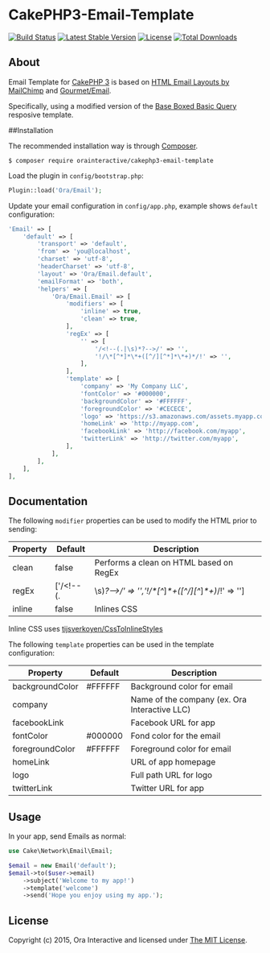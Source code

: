 # CakePHP3-Email-Template

[![Build Status](https://travis-ci.org/OraInteractive/CakePHP3-Email-Template.svg?branch=develop)](https://travis-ci.org/OraInteractive/CakePHP3-Email-Template)
[![Latest Stable Version](https://poser.pugx.org/orainteractive/cakephp3-email-template/v/stable)](https://packagist.org/packages/orainteractive/cakephp3-email-template)
[![License](https://poser.pugx.org/orainteractive/cakephp3-email-template/license)](https://packagist.org/packages/orainteractive/cakephp3-email-template)
[![Total Downloads](https://poser.pugx.org/orainteractive/cakephp3-email-template/downloads)](https://packagist.org/packages/orainteractive/cakephp3-email-template)

## About

Email Template for [CakePHP 3] is based on [HTML Email Layouts by MailChimp][MC Blueprints] and [Gourmet/Email][Gourmet/Email].

Specifically, using a modified version of the [Base Boxed Basic Query][template] resposive template.

##Installation

The recommended installation way is through [Composer].

```
$ composer require orainteractive/cakephp3-email-template
```

Load the plugin in `config/bootstrap.php`:

```php
Plugin::load('Ora/Email');
```

Update your email configuration in `config/app.php`, example shows `default` configuration:

```php
'Email' => [
	'default' => [
		'transport' => 'default',
		'from' => 'you@localhost',
        'charset' => 'utf-8',
        'headerCharset' => 'utf-8',
        'layout' => 'Ora/Email.default',
        'emailFormat' => 'both',
        'helpers' => [
            'Ora/Email.Email' => [
                'modifiers' => [
                    'inline' => true,
                    'clean' => true,
                ],
                'regEx' => [
                    '' => [
                        '/<!--(.|\s)*?-->/' => '',
                        '!/\*[^*]*\*+([^/][^*]*\*+)*/!' => '',
                    ],
                ],
                'template' => [
                    'company' => 'My Company LLC',
                    'fontColor' => '#000000',
                    'backgroundColor' => '#FFFFFF',
                    'foregroundColor' => '#CECECE',
                    'logo' => 'https://s3.amazonaws.com/assets.myapp.com/email/logo.png',
                    'homeLink' => 'http://myapp.com',
                    'facebookLink' => 'http://facebook.com/myapp',
                    'twitterLink' => 'http://twitter.com/myapp',
                ],
            ],
        ],
	],
],
```

## Documentation

The following ``modifier`` properties can be used to modify the HTML prior to sending:

| Property   | Default                                                           | Description                             |
| ---------- | ----------------------------------------------------------------- | --------------------------------------- |
| clean      | false                                                             | Performs a clean on HTML based on RegEx |
| regEx      | ['/<!--(.|\s)*?-->/' => '','!/\*[^*]*\*+([^/][^*]*\*+)*/!' => ''] | RegEx(s) for used for clean             |
| inline     | false                                                             | Inlines CSS                             |

Inline CSS uses [tijsverkoyen/CssToInlineStyles]

The following ``template`` properties can be used in the template configuration:

| Property        | Default | Description                                   |
| --------------- | ------- | --------------------------------------------- |
| backgroundColor | #FFFFFF | Background color for email                    |
| company         |         | Name of the company (ex. Ora Interactive LLC) |
| facebookLink    |         | Facebook URL for app                          |
| fontColor       | #000000 | Fond color for the email                      |
| foregroundColor | #FFFFFF | Foreground color for email                    |
| homeLink        |         | URL of app homepage                           |
| logo            |         | Full path URL for logo                        |
| twitterLink     |         | Twitter URL for app                           |

## Usage

In your app, send Emails as normal:

```php
use Cake\Network\Email\Email;

$email = new Email('default');
$email->to($user->email)
    ->subject('Welcome to my app!')
    ->template('welcome')
    ->send('Hope you enjoy using my app.');
```

## License

Copyright (c) 2015, Ora Interactive and licensed under [The MIT License][mit].

[MC Blueprints]:https://github.com/mailchimp/Email-Blueprints
[CakePHP 3]:http://cakephp.org
[Composer]:http://getcomposer.org
[tijsverkoyen/CssToInlineStyles]:https://github.com/tijsverkoyen/CssToInlineStyles
[Gourmet/Email]:https://github.com/gourmet/email
[template]:https://github.com/mailchimp/email-blueprints/blob/master/responsive-templates/base_boxed_basic_query.html
[mit]:http://www.opensource.org/licenses/mit-license.php